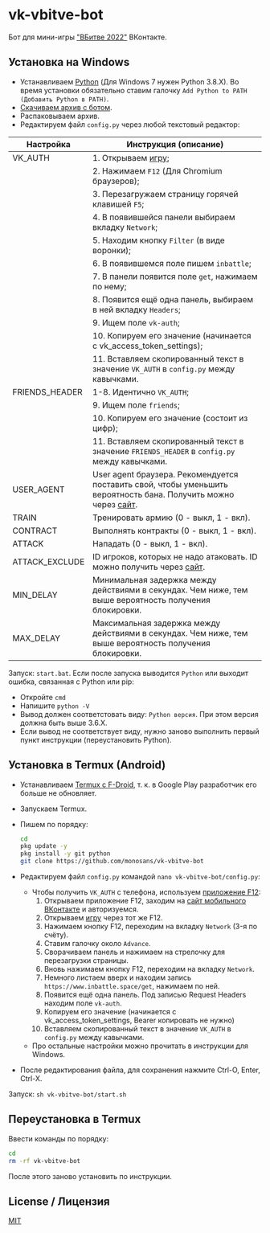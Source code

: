 # vk-vbitve-bot

Бот для мини-игры ["ВБитве 2022"](https://vk.com/app7801617) ВКонтакте.

## Установка на Windows

- Устанавливаем [Python](https://python.org/downloads/windows) (Для Windows 7 нужен Python 3.8.X). Во время установки обязательно ставим галочку `Add Python to PATH (Добавить Python в PATH)`.
- [Скачиваем архив с ботом](https://github.com/monosans/vk-vbitve-bot/archive/refs/heads/main.zip).
- Распаковываем архив.
- Редактируем файл `config.py` через любой текстовый редактор:

| Настройка      | Инструкция (описание)                                                                                                                   |
| -------------- | --------------------------------------------------------------------------------------------------------------------------------------- |
| VK_AUTH        | 1. Открываем [игру](https://vk.com/app7801617);                                                                                         |
|                | 2. Нажимаем `F12` (Для Chromium браузеров);                                                                                             |
|                | 3. Перезагружаем страницу горячей клавишей `F5`;                                                                                        |
|                | 4. В появившейся панели выбираем вкладку `Network`;                                                                                     |
|                | 5. Находим кнопку `Filter` (в виде воронки);                                                                                            |
|                | 6. В появившемся поле пишем `inbattle`;                                                                                                 |
|                | 7. В панели появится поле `get`, нажимаем по нему;                                                                                      |
|                | 8. Появится ещё одна панель, выбираем в ней вкладку `Headers`;                                                                          |
|                | 9. Ищем поле `vk-auth`;                                                                                                                 |
|                | 10. Копируем его значение (начинается c vk_access_token_settings);                                                                      |
|                | 11. Вставляем скопированный текст в значение `VK_AUTH` в `config.py` между кавычками.                                                   |
| FRIENDS_HEADER | 1-8. Идентично `VK_AUTH`;                                                                                                               |
|                | 9. Ищем поле `friends`;                                                                                                                 |
|                | 10. Копируем его значение (состоит из цифр);                                                                                            |
|                | 11. Вставляем скопированный текст в значение `FRIENDS_HEADER` в `config.py` между кавычками.                                            |
| USER_AGENT     | User agent браузера. Рекомендуется поставить свой, чтобы уменьшить вероятность бана. Получить можно через [сайт](https://юзерагент.рф). |
| TRAIN          | Тренировать армию (0 - выкл, 1 - вкл).                                                                                                  |
| CONTRACT       | Выполнять контракты (0 - выкл, 1 - вкл).                                                                                                |
| ATTACK         | Нападать (0 - выкл, 1 - вкл).                                                                                                           |
| ATTACK_EXCLUDE | ID игроков, которых не надо атаковать. ID можно получить через [сайт](https://regvk.com/id).                                            |
| MIN_DELAY      | Минимальная задержка между действиями в секундах. Чем ниже, тем выше вероятность получения блокировки.                                  |
| MAX_DELAY      | Максимальная задержка между действиями в секундах. Чем ниже, тем выше вероятность получения блокировки.                                 |

Запуск: `start.bat`. Если после запуска выводится `Python` или выходит ошибка, связанная с Python или pip:

- Откройте `cmd`
- Напишите `python -V`
- Вывод должен соответстовать виду: `Python версия`. При этом версия должна быть выше 3.6.X.
- Если вывод не соответствует виду, нужно заново выполнить первый пункт инструкции (переустановить Python).

## Установка в Termux (Android)

- Устанавливаем [Termux с F-Droid](https://f-droid.org/ru/packages/com.termux/), т. к. в Google Play разработчик его больше не обновляет.
- Запускаем Termux.
- Пишем по порядку:

  ```bash
  cd
  pkg update -y
  pkg install -y git python
  git clone https://github.com/monosans/vk-vbitve-bot
  ```

- Редактируем файл `config.py` командой `nano vk-vbitve-bot/config.py`:
  - Чтобы получить `VK_AUTH` с телефона, используем [приложение F12](https://play.google.com/store/apps/details?id=com.asfmapps.f12):
    1. Открываем приложение F12, заходим на [сайт мобильного ВКонтакте](https://m.vk.com) и авторизуемся.
    2. Открываем [игру](https://m.vk.com/app7801617) через тот же F12.
    3. Нажимаем кнопку F12, переходим на вкладку `Network` (3-я по счёту).
    4. Ставим галочку около `Advance`.
    5. Сворачиваем панель и нажимаем на стрелочку для перезагрузки страницы.
    6. Вновь нажимаем кнопку F12, переходим на вкладку `Network`.
    7. Немного листаем вверх и находим запись `https://www.inbattle.space/get`, нажимаем по ней.
    8. Появится ещё одна панель. Под записью Request Headers находим поле `vk-auth`.
    9. Копируем его значение (начинается c vk_access_token_settings, Bearer копировать не нужно)
    10. Вставляем скопированный текст в значение `VK_AUTH` в `config.py` между кавычками.
  - Про остальные настройки можно прочитать в инструкции для Windows.
- После редактирования файла, для сохранения нажмите Ctrl-O, Enter, Ctrl-X.

Запуск: `sh vk-vbitve-bot/start.sh`

## Переустановка в Termux

Ввести команды по порядку:

```bash
cd
rm -rf vk-vbitve-bot
```

После этого заново установить по инструкции.

## License / Лицензия

[MIT](LICENSE)
